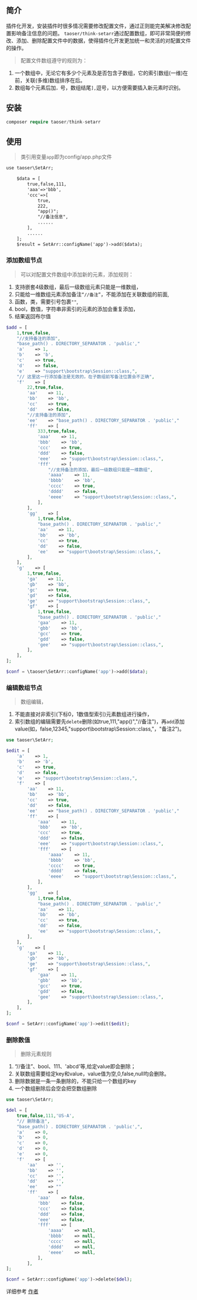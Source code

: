 ## 简介
插件化开发，安装插件时很多情况需要修改配置文件，通过正则能完美解决修改配置影响备注信息的问题。
`taoser/think-setarr`通过配置数组，即可非常简便的修改、添加、删除配置文件中的数据，使得插件化开发更加统一和灵活的对配置文件的操作。

>配置文件数组遵守的规则为：
1. 一个数组中，无论它有多少个元素及是否包含子数组，它的索引数组(一维)在前，关联(多维)数组排序在后。
2. 数组每个元素后加`，`号，数组结尾`],`逗号，以方便需要插入新元素时识别。

## 安装
```php
composer require taoser/think-setarr
```

## 使用
> 类引用变量`app`即为config/app.php文件

```html
use taoser\SetArr;

	$data = [
		true,false,111,
		'aaa'=>'bbb',
		'ccc'=>[
			true,
			222,
			"app()";
			"//备注信息",
			......
		],
		......
	];
	$result = SetArr::configName('app')->add($data);
```

### 添加数组节点

> 可以对配置文件数组中添加新的元素，添加规则：
1. 支持嵌套4级数组，最后一级数组元素只能是一维数组，
2. 只能给一维数组元素添加备注`“//备注”`，不能添加在关联数组的前面,
3. 函数，类，需要引号包裹`""`,
4. bool，数值，字符串非索引的元素的添加会重复添加，
5. 结果返回布尔值

```php
$add = [
    1,true,false,
    "//支持备注的添加",
    "base_path() . DIRECTORY_SEPARATOR . 'public',"
    'a'    => 1,
    'b'    => 'b',
    'c'    => true,
    'd'    => false,
    'e'    => "support\bootstrap\Session::class,",
	"// 这里这一行添加备注是无效的，在子数组前写备注位置会不正确",
    'f'    => [
        22,true,false,
        'aa'    => 11,
        'bb'    => 'bb',
        'cc'    => true,
        'dd'    => false,
        "//支持备注的添加",
        'ee'    => "base_path() . DIRECTORY_SEPARATOR . 'public',"
        'ff'    => [
            333,true,false,
            'aaa'    => 11,
            'bbb'    => 'bb',
            'ccc'    => true,
            'ddd'    => false,
            'eee'    => "support\bootstrap\Session::class,",
            'fff'    => [
                "//支持备注的添加，最后一级数组只能是一维数组",
                'aaaa'    => 11,
                'bbbb'    => 'bb',
                'cccc'    => true,
                'dddd'    => false,
                'eeee'    => "support\bootstrap\Session::class,",
            ],
        ],
        'gg'    => [
            1,true,false,
            "base_path() . DIRECTORY_SEPARATOR . 'public',"
            'aa'    => 11,
            'bb'    => 'bb',
            'cc'    => true,
            'dd'    => false,
            'ee'    => "support\bootstrap\Session::class,",
        ],
    ],
    'g'    => [
        1,true,false,
        'ga'    => 11,
        'gb'    => 'bb',
        'gc'    => true,
        'gd'    => false,
        'ge'    => "support\bootstrap\Session::class,",
        'gf'    => [
            1,true,false,
            "base_path() . DIRECTORY_SEPARATOR . 'public',"
            'gaa'    => 11,
            'gbb'    => 'bb',
            'gcc'    => true,
            'gdd'    => false,
            'gee'    => "support\bootstrap\Session::class,",
        ],
    ],
];

$conf = \taoser\SetArr::configName('app')->add($data);

```

### 编辑数组节点

> 数组编辑，
1. 不能直接对非索引(下标0，1数值型索引)元素数组进行操作，
2. 索引数组的编辑需要先`delete`删除(如true,111,"app()","//备注")，再`add`添加value(如，false,12345,"support\bootstrap\Session::class,"，"备注2")。

```php
use taoser\SetArr;

$edit = [
    'a'    => 1,
    'b'    => 'b',
    'c'    => true,
    'd'    => false,
    'e'    => "support\bootstrap\Session::class,",
    'f'    => [
        'aa'    => 11,
        'bb'    => 'bb',
        'cc'    => true,
        'dd'    => false,
        'ee'    => "base_path() . DIRECTORY_SEPARATOR . 'public',"
        'ff'    => [
            'aaa'    => 11,
            'bbb'    => 'bb',
            'ccc'    => true,
            'ddd'    => false,
            'eee'    => "support\bootstrap\Session::class,",
            'fff'    => [
                'aaaa'    => 11,
                'bbbb'    => 'bb',
                'cccc'    => true,
                'dddd'    => false,
                'eeee'    => "support\bootstrap\Session::class,",
            ],
        ],
        'gg'    => [
            1,true,false,
            "base_path() . DIRECTORY_SEPARATOR . 'public',"
            'aa'    => 11,
            'bb'    => 'bb',
            'cc'    => true,
            'dd'    => false,
            'ee'    => "support\bootstrap\Session::class,",
        ],
    ],
    'g'    => [
        'ga'    => 11,
        'gb'    => 'bb',
        'ge'    => "support\bootstrap\Session::class,",
        'gf'    => [
            'gaa'    => 11,
            'gbb'    => 'bb',
            'gcc'    => true,
            'gdd'    => false,
            'gee'    => "support\bootstrap\Session::class,",
        ],
    ],
];

$conf = SetArr::configName('app')->edit($edit);

```

### 删除数值

> 删除元素规则
1. “//备注”、bool、111、'abcd'等,给定value即会删除；
2. 关联数组需要给定key和value，value值为空,0,false,null均会删除。
3. 删除数据是一条一条删除的，不能只给一个数组的key
4. 一个数组删除后会空会把空数组删除

```php
use taoser\SetArr;

$del = [
    true,false,111,'US-A',
	"// 删除备注",
	"base_path() . DIRECTORY_SEPARATOR . 'public',",
    'a'    => 0,
    'b'    => 0,
    'c'    => 0,
    'd'    => 0,
    'e'    => 0,
    'f'    => [
        'aa'    => '',
        'bb'    => '',
        'cc'    => '',
        'dd'    => '',
        'ee'    => ""
        'ff'    => [
            'aaa'    => false,
            'bbb'    => false,
            'ccc'    => false,
            'ddd'    => false,
            'eee'    => false,
            'fff'    => [
                'aaaa'    => null,
                'bbbb'    => null,
                'cccc'    => null,
                'dddd'    => null,
                'eeee'    => null,
            ],
        ],
];

$conf = SetArr::configName('app')->delete($del);

```

详细参考 [作者](http://www.aieok.com)